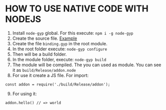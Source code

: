 # HOW TO USE NATIVE CODE WITH NODEJS

1. Install `node-gyp` global. For this execute:
```npm i -g node-gyp```
2. Create the source file. [Example](https://nodejs.org/api/addons.html#addons_hello_world)
3. Create the file `binding.gyp` in the root module.
4. In the root folder execute:
```node-gyp configure```
5. Then will be a build folder.
6. In the module folder, execute:
```node-gyp build```
7. The module will be compiled. The you can used as module. You can see it as `build/Release/addon.node` 
8. For use it create a JS file. For import:
```JS
const addon = require('./build/Release/addon');
```
9. For using it:
```JS
addon.hello() // => world
```
